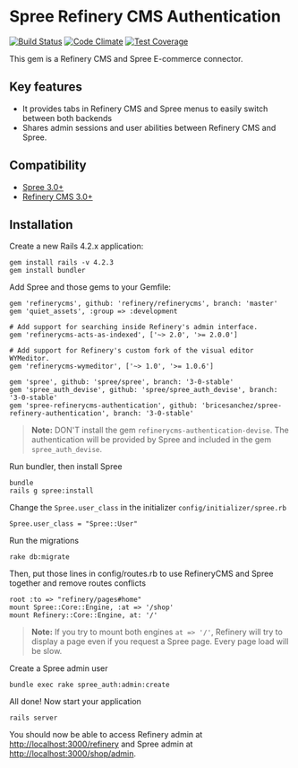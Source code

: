 # Spree Refinery CMS Authentication

[![Build Status](https://travis-ci.org/bricesanchez/spree-refinery-authentication.svg?branch=master)](https://travis-ci.org/bricesanchez/spree-refinery-authentication) [![Code Climate](https://codeclimate.com/github/bricesanchez/spree-refinery-authentication/badges/gpa.svg)](https://codeclimate.com/github/bricesanchez/spree-refinery-authentication) [![Test Coverage](https://codeclimate.com/github/bricesanchez/spree-refinery-authentication/badges/coverage.svg)](https://codeclimate.com/github/bricesanchez/spree-refinery-authentication/coverage)

This gem is a Refinery CMS and Spree E-commerce connector.

## Key features

* It provides tabs in Refinery CMS and Spree menus to easily switch between both backends
* Shares admin sessions and user abilities between Refinery CMS and Spree.

## Compatibility

* [Spree 3.0+](http://spreecommerce.com/)
* [Refinery CMS 3.0+](http://refinerycms.com/)

## Installation

Create a new Rails 4.2.x application:

    gem install rails -v 4.2.3
    gem install bundler

Add Spree and those gems to your Gemfile:

    gem 'refinerycms', github: 'refinery/refinerycms', branch: 'master'
    gem 'quiet_assets', :group => :development

    # Add support for searching inside Refinery's admin interface.
    gem 'refinerycms-acts-as-indexed', ['~> 2.0', '>= 2.0.0']

    # Add support for Refinery's custom fork of the visual editor WYMeditor.
    gem 'refinerycms-wymeditor', ['~> 1.0', '>= 1.0.6']

    gem 'spree', github: 'spree/spree', branch: '3-0-stable'
    gem 'spree_auth_devise', github: 'spree/spree_auth_devise', branch: '3-0-stable'
    gem 'spree-refinerycms-authentication', github: 'bricesanchez/spree-refinery-authentication', branch: '3-0-stable'

> **Note:** DON'T install the gem `refinerycms-authentication-devise`. The authentication will be provided by Spree and included in the gem `spree_auth_devise`.

Run bundler, then install Spree

    bundle
    rails g spree:install

Change the `Spree.user_class` in the initializer `config/initializer/spree.rb`

    Spree.user_class = "Spree::User"

Run the migrations

    rake db:migrate

Then, put those lines in config/routes.rb to use RefineryCMS and Spree together and remove routes conflicts

    root :to => "refinery/pages#home"
    mount Spree::Core::Engine, :at => '/shop'
    mount Refinery::Core::Engine, at: '/'

> **Note:** If you try to mount both engines `at => '/'`, Refinery will try to display a page even if you request a Spree page. Every page load will be slow.

Create a Spree admin user

    bundle exec rake spree_auth:admin:create

All done! Now start your application

    rails server

You should now be able to access Refinery admin at [http://localhost:3000/refinery](http://localhost:3000/refinery) and Spree admin at [http://localhost:3000/shop/admin](http://localhost:3000/shop/admin).
